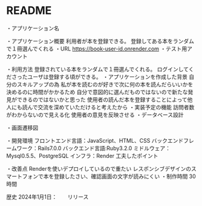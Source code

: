 # README
・アプリケーション名

・アプリケーション概要
利用者が本を登録できる。
登録してある本をランダムで１冊選んでくれる
・URL
https://book-user-id.onrender.com
・テスト用アカウント

・利用方法
登録されている本をランダムで１冊選んでくれる。
ログインしてくださったユーザは登録する頃ができる。
・アプリケーションを作成した背景
自分のスキルアップの為
私が本を読むのが好きで次に何の本を読んだらいいかを決めるのに時間がかかるため
自分で意図的に選んだものではないので新たな発見ができるのではないかと思った
使用者の読んだ本を登録することによって他人にも読んで交流を深めていただけると考えたから
・実装予定の機能
訪問者数がわからないので見える化
使用者の意見を反映させる
・データベース設計

・画面遷移図

・開発環境
フロントエンド言語：JavaScript、HTML、CSS
バックエンドフレームワーク：Rails7.0.0 
バックエンド言語:Ruby3.2.0
ミドルウェア：Mysql0.5.5、PostgreSQL
インフラ：Render
工夫したポイント

・改善点
Renderを使いデプロイしているので重たい
レスポンシブデザインのスマートフォンで本を登録したさい、確認画面の文字が読みにくい
・制作時間
30時間



歴史
2024年1月1日：　　リリース
